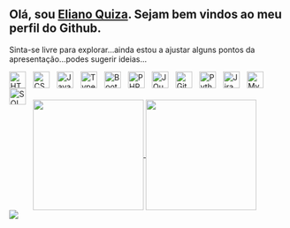 ## Olá, sou <a href="https://github.com/eliquiza">Eliano Quiza</a>. Sejam bem vindos ao meu perfil do Github.
Sinta-se livre para explorar...ainda estou a ajustar alguns pontos da apresentação...podes sugerir ideias...
<div
    width="100%"
    >
    <img 
        align="left" 
        alt="HTML"
        title="HTML" 
        width="30px" 
        style="padding-right: 10px;" 
        src="https://cdn.jsdelivr.net/gh/devicons/devicon@latest/icons/html5/html5-original.svg" 
    />
    <img 
        align="left" 
        alt="CSS" 
        title="CSS"
        width="30px" 
        style="padding-right: 10px;" 
        src="https://cdn.jsdelivr.net/gh/devicons/devicon@latest/icons/css3/css3-original.svg" 
    />
    <img 
        align="left" 
        alt="JavaScript" 
        title="JavaScript"
        width="30px" 
        style="padding-right: 10px;" 
        src="https://cdn.jsdelivr.net/gh/devicons/devicon@latest/icons/javascript/javascript-original.svg" 
    />
    <img 
        align="left" 
        alt="TypeScript"
        title="TypeScript" 
        width="30px" 
        style="padding-right: 10px;" 
        src="https://cdn.jsdelivr.net/gh/devicons/devicon@latest/icons/typescript/typescript-original.svg" 
    />
    <img 
        align="left" 
        alt="Bootstrap"
        title="Bootstrap" 
        width="30px" 
        style="padding-right: 10px;" 
        src="https://cdn.jsdelivr.net/gh/devicons/devicon@latest/icons/bootstrap/bootstrap-original.svg" 
    />
    <img 
        align="left" 
        alt="PHP" 
        title="PHP"
        width="30px" 
        style="padding-right: 10px;" 
        src="https://cdn.jsdelivr.net/gh/devicons/devicon@latest/icons/php/php-original.svg" 
    />
    <img 
        align="left" 
        alt="JQuery" 
        title="JQuery"
        width="30px" 
        style="padding-right: 10px;" 
        src="https://cdn.jsdelivr.net/gh/devicons/devicon@latest/icons/jquery/jquery-original.svg" 
    />   
    <img 
        align="left" 
        alt="Git" 
        title="Git"
        width="30px" 
        style="padding-right: 10px;" 
        src="https://cdn.jsdelivr.net/gh/devicons/devicon@latest/icons/git/git-original.svg" 
    />
    <img 
        align="left" 
        alt="Python" 
        title="Python"
        width="30px" 
        style="padding-right: 10px;" 
        src="https://cdn.jsdelivr.net/gh/devicons/devicon@latest/icons/python/python-original.svg" 
    /> 
    <img 
        align="left" 
        alt="Jira" 
        title="Jira"
        width="30px" 
        style="padding-right: 10px;" 
        src="https://cdn.jsdelivr.net/gh/devicons/devicon@latest/icons/jira/jira-original.svg" 
    /> 
    <img 
        align="left" 
        alt="Mysql" 
        title="Mysql"
        width="30px" 
        style="padding-right: 10px;" 
        src="https://cdn.jsdelivr.net/gh/devicons/devicon@latest/icons/mysql/mysql-original.svg" 
    /> 
    <img 
        align="left" 
        alt="SQLdeveloper" 
        title="SQLdeveloper"
        width="30px" 
        style="padding-right: 10px;" 
        src="https://cdn.jsdelivr.net/gh/devicons/devicon@latest/icons/sqldeveloper/sqldeveloper-original.svg" 
    /> 
</div>  
<br/>
<br/>
<br/>
<a href="https://github.com/eliquiza/github-readme-stats">
  <img height=200 align="center" src="https://github-readme-stats.vercel.app/api?username=eliquiza" />
</a>
<a href="https://github.com/eliquiza/github-readme-stats">
  <img height=200 align="center" src="[https://github-readme-stats.vercel.app/api?username=eliquiza](https://github-readme-stats.vercel.app/api/top-langs/?username=eliquiza&layout=compact&langs_count=16)" />
</a>
<div>
    <a href="https://github.com/eliquiza">
    <img heiht="180em" src="https://github-readme-stats.vercel.app/api/top-langs/?username=eliquiza&layout=compact&langs_count=16" />
</div>
